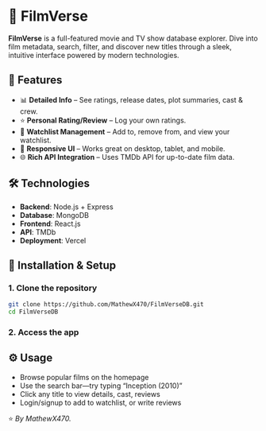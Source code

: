 # 🎥 FilmVerse

**FilmVerse** is a full-featured movie and TV show database explorer. Dive into film metadata, search, filter, and discover new titles through a sleek, intuitive interface powered by modern technologies.

## 🚀 Features

- 📊 **Detailed Info** – See ratings, release dates, plot summaries, cast & crew.
- ⭐ **Personal Rating/Review** – Log your own ratings.
- 🎥 **Watchlist Management** – Add to, remove from, and view your watchlist.
- 🎨 **Responsive UI** – Works great on desktop, tablet, and mobile.
- 🌐 **Rich API Integration** – Uses TMDb API for up-to-date film data.

## 🛠️ Technologies

- **Backend**: Node.js + Express
- **Database**: MongoDB
- **Frontend**: React.js
- **API**: TMDb
- **Deployment**: Vercel

## 🔧 Installation & Setup

### 1. Clone the repository

```bash
git clone https://github.com/MathewX470/FilmVerseDB.git
cd FilmVerseDB
```

### 2. Access the app

## ⚙️ Usage

- Browse popular films on the homepage
- Use the search bar—try typing “Inception (2010)”
- Click any title to view details, cast, reviews
- Login/signup to add to watchlist, or write reviews


⭐ *By MathewX470.*
